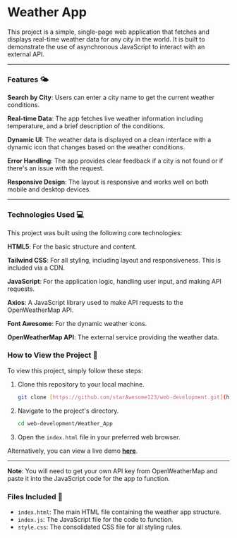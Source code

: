 # Weather App
This project is a simple, single-page web application that fetches and displays real-time weather data for any city in the world. It is built to demonstrate the use of asynchronous JavaScript to interact with an external API.

---

### Features 🌤️
**Search by City**: Users can enter a city name to get the current weather conditions.

**Real-time Data**: The app fetches live weather information including temperature, and a brief description of the conditions.

**Dynamic UI**: The weather data is displayed on a clean interface with a dynamic icon that changes based on the weather conditions.

**Error Handling**: The app provides clear feedback if a city is not found or if there's an issue with the request.

**Responsive Design**: The layout is responsive and works well on both mobile and desktop devices.

---

### Technologies Used 💻
This project was built using the following core technologies:

**HTML5**: For the basic structure and content.

**Tailwind CSS**: For all styling, including layout and responsiveness. This is included via a CDN.

**JavaScript**: For the application logic, handling user input, and making API requests.

**Axios**: A JavaScript library used to make API requests to the OpenWeatherMap API.

**Font Awesome**: For the dynamic weather icons.

**OpenWeatherMap API**: The external service providing the weather data.

### How to View the Project 👀
To view this project, simply follow these steps:

1.  Clone this repository to your local machine.
    ```bash
    git clone [https://github.com/starAwesome123/web-development.git](https://github.com/starAwesome123/web-development.git)
    ```
2.  Navigate to the project's directory.
    ```bash
    cd web-development/Weather_App
    ```
3.  Open the `index.html` file in your preferred web browser.

Alternatively, you can view a live demo **[here](https://starawesome123.github.io/web-development/Weather_App/index.html)**.

---

**Note**: You will need to get your own API key from OpenWeatherMap and paste it into the JavaScript code for the app to function.


### Files Included 📁
* `index.html`: The main HTML file containing the weather app structure.
* `index.js`: The JavaScript file for the code to function.
* `style.css`: The consolidated CSS file for all styling rules.


